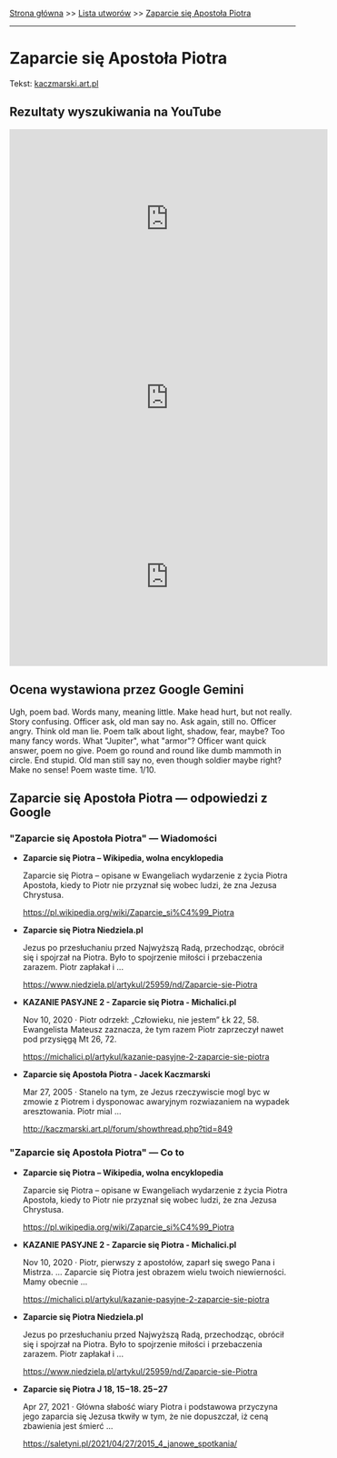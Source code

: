 [Strona główna](../index.md) >> [Lista utworów](../list.md) >> [Zaparcie się Apostoła Piotra](677.md)

---

# Zaparcie się Apostoła Piotra

Tekst: [kaczmarski.art.pl](https://www.kaczmarski.art.pl/tworczosc/wiersze/zaparcie-sie-apostola-piotra/)

## Rezultaty wyszukiwania na YouTube

<iframe width="560" height="315" src="https://www.youtube.com/embed/m6Tf7CLNmwc?si=IdontcarewhotheIRSsendsImnotpayingtaxes" title="YouTube video player" frameborder="0" allow="accelerometer; autoplay; clipboard-write; encrypted-media; gyroscope; picture-in-picture; web-share" referrerpolicy="strict-origin-when-cross-origin" allowfullscreen></iframe>

<iframe width="560" height="315" src="https://www.youtube.com/embed/Hk-mIAzUEQs?si=IdontcarewhotheIRSsendsImnotpayingtaxes" title="YouTube video player" frameborder="0" allow="accelerometer; autoplay; clipboard-write; encrypted-media; gyroscope; picture-in-picture; web-share" referrerpolicy="strict-origin-when-cross-origin" allowfullscreen></iframe>

<iframe width="560" height="315" src="https://www.youtube.com/embed/UMiXSwRNXC8?si=IdontcarewhotheIRSsendsImnotpayingtaxes" title="YouTube video player" frameborder="0" allow="accelerometer; autoplay; clipboard-write; encrypted-media; gyroscope; picture-in-picture; web-share" referrerpolicy="strict-origin-when-cross-origin" allowfullscreen></iframe>

## Ocena wystawiona przez Google Gemini

Ugh, poem bad. Words many, meaning little. Make head hurt, but not really. Story confusing. Officer ask, old man say no. Ask again, still no. Officer angry. Think old man lie. Poem talk about light, shadow, fear, maybe? Too many fancy words. What "Jupiter", what "armor"? Officer want quick answer, poem no give. Poem go round and round like dumb mammoth in circle. End stupid. Old man still say no, even though soldier maybe right? Make no sense! Poem waste time. 1/10.


## Zaparcie się Apostoła Piotra — odpowiedzi z Google

### "Zaparcie się Apostoła Piotra" — Wiadomości

- **Zaparcie się Piotra – Wikipedia, wolna encyklopedia**

    Zaparcie się Piotra – opisane w Ewangeliach wydarzenie z życia Piotra Apostoła, kiedy to Piotr nie przyznał się wobec ludzi, że zna Jezusa Chrystusa. 

   <https://pl.wikipedia.org/wiki/Zaparcie_si%C4%99_Piotra>
- **Zaparcie się Piotra  Niedziela.pl**

    Jezus po przesłuchaniu przed Najwyższą Radą, przechodząc, obrócił się i spojrzał na Piotra. Było to spojrzenie miłości i przebaczenia zarazem. Piotr zapłakał i ... 

   <https://www.niedziela.pl/artykul/25959/nd/Zaparcie-sie-Piotra>
- **KAZANIE PASYJNE 2 - Zaparcie się Piotra - Michalici.pl**

    Nov 10, 2020  ·  Piotr odrzekł: „Człowieku, nie jestem” Łk 22, 58. Ewangelista Mateusz zaznacza, że tym razem Piotr zaprzeczył nawet pod przysięgą Mt 26, 72. 

   <https://michalici.pl/artykul/kazanie-pasyjne-2-zaparcie-sie-piotra>
- **Zaparcie się Apostoła Piotra - Jacek Kaczmarski**

    Mar 27, 2005  ·  Stanelo na tym, ze Jezus rzeczywiscie mogl byc w zmowie z Piotrem i dysponowac awaryjnym rozwiazaniem na wypadek aresztowania. Piotr mial ... 

   <http://kaczmarski.art.pl/forum/showthread.php?tid=849>

### "Zaparcie się Apostoła Piotra" — Co to

- **Zaparcie się Piotra – Wikipedia, wolna encyklopedia**

    Zaparcie się Piotra – opisane w Ewangeliach wydarzenie z życia Piotra Apostoła, kiedy to Piotr nie przyznał się wobec ludzi, że zna Jezusa Chrystusa. 

   <https://pl.wikipedia.org/wiki/Zaparcie_si%C4%99_Piotra>
- **KAZANIE PASYJNE 2 - Zaparcie się Piotra - Michalici.pl**

    Nov 10, 2020  ·  Piotr, pierwszy z apostołów, zaparł się swego Pana i Mistrza. ... Zaparcie się Piotra jest obrazem wielu twoich niewierności. Mamy obecnie ... 

   <https://michalici.pl/artykul/kazanie-pasyjne-2-zaparcie-sie-piotra>
- **Zaparcie się Piotra  Niedziela.pl**

    Jezus po przesłuchaniu przed Najwyższą Radą, przechodząc, obrócił się i spojrzał na Piotra. Było to spojrzenie miłości i przebaczenia zarazem. Piotr zapłakał i ... 

   <https://www.niedziela.pl/artykul/25959/nd/Zaparcie-sie-Piotra>
- **Zaparcie się Piotra J 18, 15−18. 25−27**

    Apr 27, 2021  ·  Główna słabość wiary Piotra i podstawowa przyczyna jego zaparcia się Jezusa tkwiły w tym, że nie dopuszczał, iż ceną zbawienia jest śmierć ... 

   <https://saletyni.pl/2021/04/27/2015_4_janowe_spotkania/>

